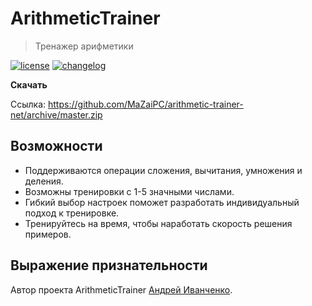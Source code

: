 # ArithmeticTrainer


> Тренажер арифметики

[![license][license-image]][license-url]
[![changelog][changelog-image]][changelog-url]


**Скачать**

Ссылка: https://github.com/MaZaiPC/arithmetic-trainer-net/archive/master.zip


## Возможности

* Поддерживаются операции сложения, вычитания, умножения и деления.
* Возможны тренировки с 1-5 значными числами.
* Гибкий выбор настроек поможет разработать индивидуальный подход к тренировке.
* Тренируйтесь на время, чтобы наработать скорость решения примеров.


## Выражение признательности

Автор проекта ArithmeticTrainer [Андрей Иванченко](https://vk.com/id27951423).


[changelog-image]: https://img.shields.io/badge/changelog-md-blue.svg?style=plastic
[changelog-url]: CHANGELOG.md
[license-image]: https://img.shields.io/npm/l/normalize.css.svg?style=plastic
[license-url]: LICENSE.md